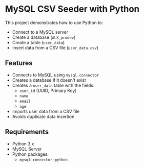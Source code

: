 # MySQL CSV Seeder with Python

This project demonstrates how to use Python to:

- Connect to a MySQL server
- Create a database (`ALX_prodev`)
- Create a table (`user_data`)
- Insert data from a CSV file (`user_data.csv`)

## Features

- Connects to MySQL using `mysql.connector`
- Creates a database if it doesn't exist
- Creates a `user_data` table with the fields:
  - `user_id` (UUID, Primary Key)
  - `name`
  - `email`
  - `age`
- Imports user data from a CSV file
- Avoids duplicate data insertion

## Requirements

- Python 3.x
- MySQL Server
- Python packages:
  - `mysql-connector-python`

